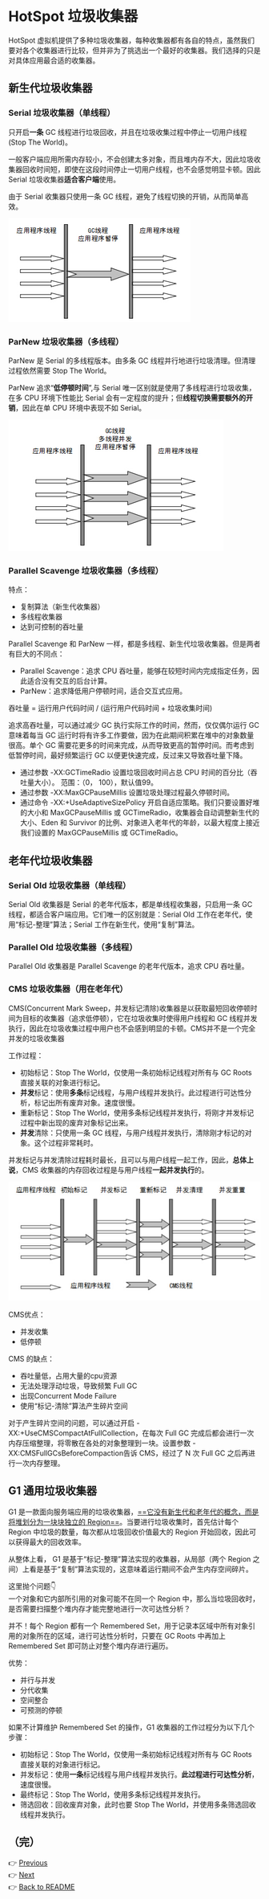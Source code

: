 # HotSpot 垃圾收集器

HotSpot 虚拟机提供了多种垃圾收集器，每种收集器都有各自的特点，虽然我们要对各个收集器进行比较，但并非为了挑选出一个最好的收集器。我们选择的只是对具体应用最合适的收集器。

## 新生代垃圾收集器

### Serial 垃圾收集器（单线程）

只开启**一条** GC 线程进行垃圾回收，并且在垃圾收集过程中停止一切用户线程\(Stop The World\)。

一般客户端应用所需内存较小，不会创建太多对象，而且堆内存不大，因此垃圾收集器回收时间短，即使在这段时间停止一切用户线程，也不会感觉明显卡顿。因此 Serial 垃圾收集器**适合客户端**使用。

由于 Serial 收集器只使用一条 GC 线程，避免了线程切换的开销，从而简单高效。 

![Serial](/images/serial.png)

### ParNew 垃圾收集器（多线程）

ParNew 是 Serial 的多线程版本。由多条 GC 线程并行地进行垃圾清理。但清理过程依然需要 Stop The World。

ParNew 追求“**低停顿时间**”,与 Serial 唯一区别就是使用了多线程进行垃圾收集，在多 CPU 环境下性能比 Serial 会有一定程度的提升；但**线程切换需要额外的开销**，因此在单 CPU 环境中表现不如 Serial。

![ParNew](/images/parnew.png)

### Parallel Scavenge 垃圾收集器（多线程）

特点：

- 复制算法（新生代收集器）
- 多线程收集器
- 达到可控制的吞吐量

Parallel Scavenge 和 ParNew 一样，都是多线程、新生代垃圾收集器。但是两者有巨大的不同点：

* Parallel Scavenge：追求 CPU 吞吐量，能够在较短时间内完成指定任务，因此适合没有交互的后台计算。
* ParNew：追求降低用户停顿时间，适合交互式应用。

吞吐量 = 运行用户代码时间 / \(运行用户代码时间 + 垃圾收集时间\)

追求高吞吐量，可以通过减少 GC 执行实际工作的时间，然而，仅仅偶尔运行 GC 意味着每当 GC 运行时将有许多工作要做，因为在此期间积累在堆中的对象数量很高。单个 GC 需要花更多的时间来完成，从而导致更高的暂停时间。而考虑到低暂停时间，最好频繁运行 GC 以便更快速完成，反过来又导致吞吐量下降。

* 通过参数 -XX:GCTimeRadio 设置垃圾回收时间占总 CPU 时间的百分比（吞吐量大小）。                    范围：（0， 100），默认值99。
* 通过参数 -XX:MaxGCPauseMillis 设置垃圾处理过程最久停顿时间。
* 通过命令 -XX:+UseAdaptiveSizePolicy 开启自适应策略。我们只要设置好堆的大小和 MaxGCPauseMillis 或 GCTimeRadio，收集器会自动调整新生代的大小、Eden 和 Survivor 的比例、对象进入老年代的年龄，以最大程度上接近我们设置的 MaxGCPauseMillis 或 GCTimeRadio。

## 老年代垃圾收集器

### Serial Old 垃圾收集器（单线程）

Serial Old 收集器是 Serial 的老年代版本，都是单线程收集器，只启用一条 GC 线程，都适合客户端应用。它们唯一的区别就是：Serial Old 工作在老年代，使用“标记-整理”算法；Serial 工作在新生代，使用“复制”算法。

### Parallel Old 垃圾收集器（多线程）

Parallel Old 收集器是 Parallel Scavenge 的老年代版本，追求 CPU 吞吐量。

### CMS 垃圾收集器（用在老年代）

CMS\(Concurrent Mark Sweep，并发标记清除\)收集器是以获取最短回收停顿时间为目标的收集器（追求低停顿），它在垃圾收集时使得用户线程和 GC 线程并发执行，因此在垃圾收集过程中用户也不会感到明显的卡顿。CMS并不是一个完全并发的垃圾收集器

工作过程：

* 初始标记：Stop The World，仅使用一条初始标记线程对所有与 GC Roots 直接关联的对象进行标记。
* **并发**标记：使用**多条**标记线程，与用户线程并发执行。此过程进行可达性分析，标记出所有废弃对象。速度很慢。
* 重新标记：Stop The World，使用多条标记线程并发执行，将刚才并发标记过程中新出现的废弃对象标记出来。
* **并发**清除：只使用一条 GC 线程，与用户线程并发执行，清除刚才标记的对象。这个过程非常耗时。

并发标记与并发清除过程耗时最长，且可以与用户线程一起工作，因此，**总体上说**，CMS 收集器的内存回收过程是与用户线程**一起并发执行**的。

![CMS](/images/cms.png)

CMS优点：

- 并发收集
- 低停顿

CMS 的缺点：

* 吞吐量低，占用大量的cpu资源
* 无法处理浮动垃圾，导致频繁 Full GC
* 出现Concurrent Mode Failure
* 使用“标记-清除”算法产生碎片空间

对于产生碎片空间的问题，可以通过开启 -XX:+UseCMSCompactAtFullCollection，在每次 Full GC 完成后都会进行一次内存压缩整理，将零散在各处的对象整理到一块。设置参数 -XX:CMSFullGCsBeforeCompaction告诉 CMS，经过了 N 次 Full GC 之后再进行一次内存整理。

## G1 通用垃圾收集器

G1 是一款面向服务端应用的垃圾收集器，<u>==它没有新生代和老年代的概念，而是将堆划分为一块块独立的 Region==</u>。当要进行垃圾收集时，首先估计每个 Region 中垃圾的数量，每次都从垃圾回收价值最大的 Region 开始回收，因此可以获得最大的回收效率。

从整体上看， G1 是基于“标记-整理”算法实现的收集器，从局部（两个 Region 之间）上看是基于“复制”算法实现的，这意味着运行期间不会产生内存空间碎片。

这里抛个问题👇<br>
一个对象和它内部所引用的对象可能不在同一个 Region 中，那么当垃圾回收时，是否需要扫描整个堆内存才能完整地进行一次可达性分析？

并不！每个 Region 都有一个 Remembered Set，用于记录本区域中所有对象引用的对象所在的区域，进行可达性分析时，只要在 GC Roots 中再加上 Remembered Set 即可防止对整个堆内存进行遍历。

优势：

- 并行与并发
- 分代收集
- 空间整合
- 可预测的停顿

如果不计算维护 Remembered Set 的操作，G1 收集器的工作过程分为以下几个步骤：

* 初始标记：Stop The World，仅使用一条初始标记线程对所有与 GC Roots 直接关联的对象进行标记。
* 并发标记：使用**一条**标记线程与用户线程并发执行。**此过程进行可达性分析**，速度很慢。
* 最终标记：Stop The World，使用多条标记线程并发执行。
* 筛选回收：回收废弃对象，此时也要 Stop The World，并使用多条筛选回收线程并发执行。

（完）
---
👉 [Previous](/docs/03-gc-algorithms.md)<br>
👉 [Next](/docs/05-memory-allocation-gc.md)<br>
👉 [Back to README](../README.md)